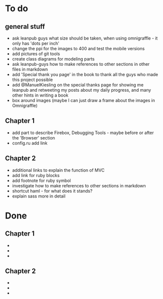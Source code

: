 # To do #


## general stuff ##

- ask leanpub guys what size should be taken, when using omnigraffle - it only has 'dots per inch'
- change the ppi for the images to 400 and test the mobile versions
- add pictures of git tools
- create class diagrams for modeling parts
- ask leanpub-guys how to make references to other sections in other files in markdown
- add 'Special thank you page' in the book to thank all the guys who made this project possible
- add @ManuelKiesling on the special thanks page for showing me leanpub and retweeting my posts
  about my daily progress, and many other hints in writing a book
- box around images (maybe I can just draw a frame about the images in Omnigraffle)


## Chapter 1 ##
- add part to describe Firebox, Debugging Tools - maybe before or after the 'Browser' section
- config.ru add link


## Chapter 2 ##
- additional links to explain the function of MVC
- add link for ruby blocks
- add footnote for ruby symbol
- investigate how to make references to other sections in markdown
- shortcut haml - for what does it stands?
- explain sass more in detail


# Done #


## Chapter 1 ##

-
-
-

## Chapter 2 ##

-
-
-


